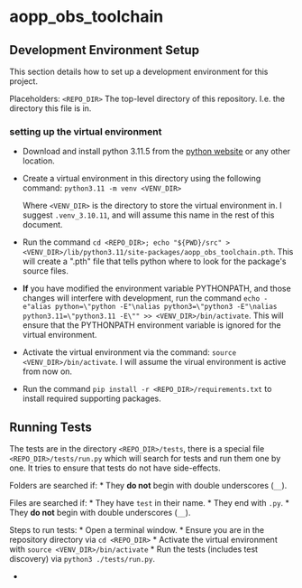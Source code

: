 # aopp_obs_toolchain


## Development Environment Setup ##

This section details how to set up a development environment for this project.

Placeholders:
	`<REPO_DIR>`
		The top-level directory of this repository. I.e. the directory this file is in.


### setting up the virtual environment ###

* Download and install python 3.11.5 from the [python website](https://www.python.org/downloads/release/python-3115/) or any other location.

* Create a virtual environment in this directory using the following command:
	`python3.11 -m venv <VENV_DIR>`
	
	Where `<VENV_DIR>` is the directory to store the virtual environment in. I suggest `.venv_3.10.11`, and will assume this name in the rest of this document.

* Run the command `cd <REPO_DIR>; echo "${PWD}/src" > <VENV_DIR>/lib/python3.11/site-packages/aopp_obs_toolchain.pth`. This will create a ".pth" file that tells python where to look for the package's source files.

* **If** you have modified the environment variable PYTHONPATH, and those changes will interfere with development, run the command `echo -e"alias python=\"python -E"\nalias python3=\"python3 -E"\nalias python3.11=\"python3.11 -E\"" >> <VENV_DIR>/bin/activate`. This will ensure that the PYTHONPATH environment variable is ignored for the virtual environment.

* Activate the virtual environment via the command: `source <VENV_DIR>/bin/activate`. I will assume the virual environment is active from now on.

* Run the command `pip install -r <REPO_DIR>/requirements.txt` to install required supporting packages.


## Running Tests ##

The tests are in the directory `<REPO_DIR>/tests`, there is a special file `<REPO_DIR>/tests/run.py` which will search for tests and run them one by one. It tries to ensure that tests do not have side-effects. 

Folders are searched if:
	* They **do not**  begin with double underscores (`__`).

Files are searched if:
	* They have `test` in their name.
	* They end with `.py`.
	* They **do not** begin with double underscores (`__`).

Steps to run tests:
	* Open a terminal window.
	* Ensure you are in the repository directory via `cd <REPO_DIR>`
	* Activate the virtual environment with `source <VENV_DIR>/bin/activate`
	* Run the tests (includes test discovery) via `python3 ./tests/run.py`.

* 
